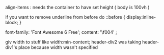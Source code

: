 align-items : needs the container to have set height ( body is 100vh )

if you want to remove underline from before do
 ::before {
     display:inline-block;
}
<!-- font awesone -->
 font-family: 'Font Awesome 6 Free';
 content: '\f004' ;

 <!-- flex -->
 giv width to stuff like
 width:min-content;
header-div2 was taking header-div1's place because width wasn't 
specified